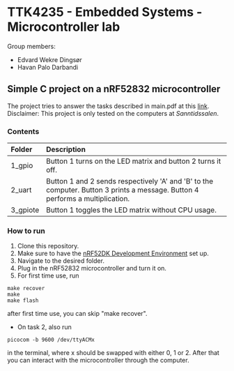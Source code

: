 # TTK4235 - Embedded Systems - Microcontroller lab
Group members: 
- Edvard Wekre Dingsør
- Havan Palo Darbandi

## Simple C project on a nRF52832 microcontroller
The project tries to answer the tasks described in main.pdf at this [link](https://github.com/ITK-TTK4235/lab_3/releases/tag/0.0.16).\
Disclaimer: This project is only tested on the computers at <em>Sanntidssalen</em>.

### Contents
| Folder | Description |
|:------ | :---------- |
| 1_gpio |Button 1 turns on the LED matrix and button 2 turns it off.|  
| 2_uart |Button 1 and 2 sends respectively 'A' and 'B' to the computer. Button 3 prints a message. Button 4 performs a multiplication.|
|3_gpiote|Button 1 toggles the LED matrix without CPU usage.|

### How to run
1. Clone this repository.
2. Make sure to have the [nRF52DK Development Environment](https://github.com/ITK-TTK4235/nrf52dk-environment) set up.
3. Navigate to the desired folder.
4. Plug in the nRF52832 microcontroller and turn it on.
5. For first time use, run 
```
make recover
make 
make flash
```

after first time use, you can skip "make recover".
* On task 2, also run 
```
picocom -b 9600 /dev/ttyACMx
```
in the terminal, where x should be swapped with either 0, 1 or 2. After that you can interact with the microcontroller through the computer.